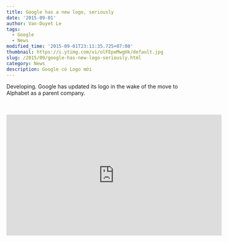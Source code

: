 ```yaml
---
title: Google has a new logo, seriously
date: '2015-09-01'
author: Van-Duyet Le
tags:
  - Google
  - News
modified_time: '2015-09-01T23:11:35.725+07:00'
thumbnail: https://i.ytimg.com/vi/olFEpeMwgHk/default.jpg
slug: /2015/09/google-has-new-logo-seriously.html
category: News
description: Google có Logo mới
---
```


Developing. Google has updated its logo in the wake of the move to Alphabet as a parent company.<br /><br /><div style="text-align: center;"><br /></div><center><iframe allowfullscreen="" frameborder="0" height="315" src="https://www.youtube.com/embed/olFEpeMwgHk" width="560"></iframe></center>
